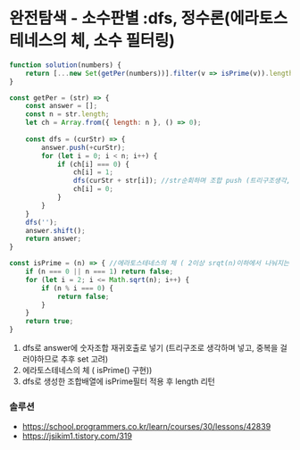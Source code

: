# 완전탐색 - 소수판별 :dfs, 정수론(에라토스테네스의 체, 소수 필터링)
```js
function solution(numbers) { 
    return [...new Set(getPer(numbers))].filter(v => isPrime(v)).length; //소수판별 
}

const getPer = (str) => {
    const answer = [];
    const n = str.length;
    let ch = Array.from({ length: n }, () => 0);
    
    const dfs = (curStr) => {
        answer.push(+curStr);
        for (let i = 0; i < n; i++) {
            if (ch[i] === 0) {
                ch[i] = 1;
                dfs(curStr + str[i]); //str순회하며 조합 push (트리구조생각, 중복으로 넣어짐=>new Set()필요)
                ch[i] = 0;
            }
        }
    }
    dfs('');
    answer.shift();
    return answer;
}

const isPrime = (n) => { //에라토스테네스의 체 ( 2이상 srqt(n)이하에서 나눠지는 수가 있으면 소수아님 )
    if (n === 0 || n === 1) return false;
    for (let i = 2; i <= Math.sqrt(n); i++) {
        if (n % i === 0) {
            return false;
        }
    }
    return true;
}
```
1. dfs로 answer에 숫자조합 재귀호출로 넣기 (트리구조로 생각하며 넣고, 중복을 걸러야하므로 추후 set 고려)
2. 에라토스테네스의 체 ( isPrime() 구현))
3. dfs로 생성한 조합배열에 isPrime필터 적용 후 length 리턴 

### 솔루션
- https://school.programmers.co.kr/learn/courses/30/lessons/42839
- https://jsikim1.tistory.com/319
